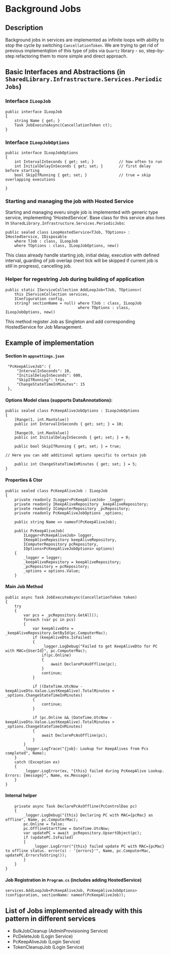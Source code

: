 # Background Jobs

## Description

Background jobs in services are implemented as infinite loops with ability to stop the cycle by switching `CancellationToken`. We are trying to get rid of previous implementqtion of this type of jobs via `Quartz` library - so, step-by-step refactoring them to more simple and direct approach.

## Basic Interfaces and Abstractions (in `SharedLibrary.Infrastructure.Services.PeriodicJobs`)

### Interface `ILoopJob`

```
public interface ILoopJob
{
    string Name { get; }
    Task JobExecuteAsync(CancellationToken ct);
}
```

### Interface `ILoopJobOptions`

```
public interface ILoopJobOptions
{
    int IntervalInSeconds { get; set; }           // how often to run
    int InitialDelayInSeconds { get; set; }       // first delay before starting
    bool SkipIfRunning { get; set; }              // true = skip overlapping executions

}
```

### Starting and managing the job with Hosted Service

Starting and managing everu single job is implemented with generic type service, implementing 'IHostedService'. Base class for this service also lives in `SharedLibrary.Infrastructure.Services.PeriodicJobs`:

```
public sealed class LoopHostedService<TJob, TOptions> : IHostedService, IDisposable
    where TJob : class, ILoopJob
    where TOptions : class, ILoopJobOptions, new()
```

This class already handle starting job, initial delay, execution with defined interval, guarding of job overlap (next tick will be skipped if current job is still in progress), cancelling job.

### Helper for regestring Job during building of application

```
public static IServiceCollection AddLoopJob<TJob, TOptions>(
    this IServiceCollection services,
    IConfiguration config,
    string? sectionName = null) where TJob : class, ILoopJob
                                where TOptions : class, ILoopJobOptions, new()
```

This method register Job as Singleton and add corresponding HostedService for Job Management.

## Example of implementation

#### Section in `appsettings.json`

```
 "PcKeepAliveJob": {
     "IntervalInSeconds": 10,
     "InitialDelayInSeconds": 600,
     "SkipIfRunning": true,
     "ChangeStateTimeInMinutes": 15
 },
```

#### Options Model class (supports DataAnnotations):

```
public sealed class PcKeepAliveJobOptions : ILoopJobOptions
{
    [Range(1, int.MaxValue)]
    public int IntervalInSeconds { get; set; } = 10;

    [Range(0, int.MaxValue)]
    public int InitialDelayInSeconds { get; set; } = 0;

    public bool SkipIfRunning { get; set; } = true;

// Here you can add additional options specific to certain job

    public int ChangeStateTimeInMinutes { get; set; } = 5;
}
```

#### Properties & Ctor

```
public sealed class PcKeepAliveJob : ILoopJob
{
    private readonly ILogger<PcKeepAliveJob> _logger;
    private readonly IKeepAliveRepository _keepAliveRepository;
    private readonly IComputerRepository _pcRepository;
    private readonly PcKeepAliveJobOptions _options;

    public string Name => nameof(PcKeepAliveJob);

    public PcKeepAliveJob(
        ILogger<PcKeepAliveJob> logger,
        IKeepAliveRepository keepAliveRepository,
        IComputerRepository pcRepository,
        IOptions<PcKeepAliveJobOptions> options)
    {
        _logger = logger;
        _keepAliveRepository = keepAliveRepository;
        _pcRepository = pcRepository;
        _options = options.Value;
    }
```

#### Main Job Method

```
public async Task JobExecuteAsync(CancellationToken token)
{
    try
    {
        var pcs = _pcRepository.GetAll();
        foreach (var pc in pcs)
        {
            var keepAliveDto = _keepAliveRepository.GetById(pc.ComputerMac);
            if (keepAliveDto.IsFailed)
            {
                _logger.LogDebug("Failed to get KeepAliveDto for PC with MAC={UserId}", pc.ComputerMac);
                if(pc.Online)
                {
                    await DeclarePcAsOffline(pc);
                }
                continue;
            }

            if ((DateTime.UtcNow - keepAliveDto.Value.LastKeepAlive).TotalMinutes < _options.ChangeStateTimeInMinutes)
            {
                continue;
            }

            if (pc.Online && (DateTime.UtcNow - keepAliveDto.Value.LastKeepAlive).TotalMinutes > _options.ChangeStateTimeInMinutes)
            {
                await DeclarePcAsOffline(pc);
            }
        }
        _logger.LogTrace("{job}: Lookup for KeepAlives from Pcs completed", Name);
    }
    catch (Exception ex)
    {
        _logger.LogError(ex, "{this} failed during PcKeepAlive Lookup. Errors: {message}", Name, ex.Message);
    }
}
```

#### Internal helper

```
    private async Task DeclarePcAsOffline(PcControlDao pc)
    {
        _logger.LogDebug("{this} Declaring PC with MAC={pcMac} as offline", Name, pc.ComputerMac);
        pc.Online = false;
        pc.OfflineStartTime = DateTime.UtcNow;
        var updatePC = await _pcRepository.UpsertObject(pc);
        if (updatePC.IsFailed)
        {
            _logger.LogError("{this} failed update PC with MAC={pcMac} to offline status. error(s) - '{errors}'", Name, pc.ComputerMac, updatePC.ErrorsToString());
        }
    }
}
```

#### Job Registration in `Program.cs` (includes adding HostedService)

```
services.AddLoopJob<PcKeepAliveJob, PcKeepAliveJobOptions>(configuration, sectionName: nameof(PcKeepAliveJob));
```

## List of Jobs implemented already with this pattern in different services

-   BulkJobCleanup (AdminProvisioning Service)
-   PcDeleteJob (Login Service)
-   PcKeepAliveJob (Login Service)
-   TokenCleanupJob (Login Service)
